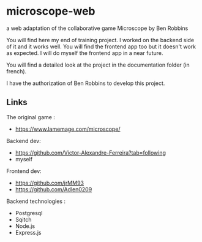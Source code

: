 
# microscope-web
a web adaptation of the collaborative game Microscope by Ben Robbins

You will find here my end of training project. I worked on the backend side of it and it works well. You will find the frontend app too but it doesn't work as expected. I will do myself the frontend app in a near future.

You will find a detailed look at the project in the documentation folder (in french).

I have the authorization of Ben Robbins to develop this project.

## Links
The original game :
- https://www.lamemage.com/microscope/

Backend dev:
- https://github.com/Victor-Alexandre-Ferreira?tab=following
- myself

Frontend dev:
- https://github.com/jrMM93
- https://github.com/Adlen0209

Backend technologies :
- Postgresql
- Sqitch
- Node.js
- Express.js

